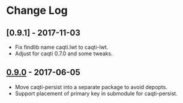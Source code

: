 # Change Log

## [0.9.1] - 2017-11-03

- Fix findlib name caqti.lwt to caqti-lwt.
- Adjust for caqti 0.7.0 and some tweaks.

## [0.9.0] - 2017-06-05

- Move caqti-persist into a separate package to avoid depopts.
- Support placement of primary key in submodule for caqti-persist.

[0.9.0]: https://github.com/paurkedal/episql/compare/0.8.8...v0.9.0
